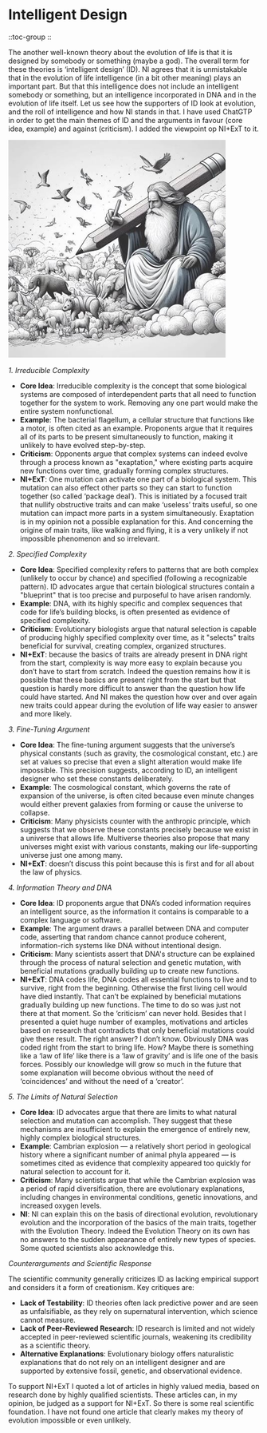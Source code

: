 # Intelligent Design

::toc-group
::

The another well-known theory about the evolution of life is that it is designed by somebody or something (maybe a god). The overall term for these theories is ‘intelligent design’ (ID). NI agrees that it is unmistakable that in the evolution of life intelligence (in a bit other meaning) plays an important part. But that this intelligence does not include an intelligent somebody or something, but an intelligence incorporated in DNA and in the evolution of life itself. Let us see how the supporters of ID look at evolution, and the roll of intelligence and how NI stands in that. I have used ChatGTP in order to get the main themes of ID and the arguments in favour (core idea, example) and against (criticism). I added the viewpoint op NI+ExT to it.

![creator.jpg](/creator.jpg)

*1. Irreducible Complexity*

- **Core Idea**: Irreducible complexity is the concept that some biological systems are composed of interdependent parts that all need to function together for the system to work. Removing any one part would make the entire system nonfunctional.
- **Example**: The bacterial flagellum, a cellular structure that functions like a motor, is often cited as an example. Proponents argue that it requires all of its parts to be present simultaneously to function, making it unlikely to have evolved step-by-step.
- **Criticism**: Opponents argue that complex systems can indeed evolve through a process known as "exaptation," where existing parts acquire new functions over time, gradually forming complex structures.
- **NI+ExT**: One mutation can activate one part of a biological system. This mutation can also effect other parts so they can start to function together (so called ‘package deal’). This is initiated by a focused trait that nullify obstructive traits and can make ‘useless’ traits useful, so one mutation can impact more parts in a system simultaneously. Exaptation is in my opinion not a possible explanation for this. And concerning the origine of main traits, like walking and flying, it is a very unlikely if not impossible phenomenon and so irrelevant.

*2. Specified Complexity*

- **Core Idea**: Specified complexity refers to patterns that are both complex (unlikely to occur by chance) and specified (following a recognizable pattern). ID advocates argue that certain biological structures contain a "blueprint" that is too precise and purposeful to have arisen randomly.
- **Example**: DNA, with its highly specific and complex sequences that code for life’s building blocks, is often presented as evidence of specified complexity.
- **Criticism**: Evolutionary biologists argue that natural selection is capable of producing highly specified complexity over time, as it "selects" traits beneficial for survival, creating complex, organized structures.
- **NI+ExT**: because the basics of traits are already present in DNA right from the start, complexity is way more easy to explain because you don’t have to start from scratch. Indeed the question remains how it is possible that these basics are present right from the start but that question is hardly more difficult to answer than the question how life could have started. And NI makes the question how over and over again new traits could appear during the evolution of life way easier to answer and more likely.

*3. Fine-Tuning Argument*

- **Core Idea**: The fine-tuning argument suggests that the universe’s physical constants (such as gravity, the cosmological constant, etc.) are set at values so precise that even a slight alteration would make life impossible. This precision suggests, according to ID, an intelligent designer who set these constants deliberately.
- **Example**: The cosmological constant, which governs the rate of expansion of the universe, is often cited because even minute changes would either prevent galaxies from forming or cause the universe to collapse.
- **Criticism**: Many physicists counter with the anthropic principle, which suggests that we observe these constants precisely because we exist in a universe that allows life. Multiverse theories also propose that many universes might exist with various constants, making our life-supporting universe just one among many.
- **NI+ExT**: doesn’t discuss this point because this is first and for all about the law of physics.

*4. Information Theory and DNA*

- **Core Idea**: ID proponents argue that DNA’s coded information requires an intelligent source, as the information it contains is comparable to a complex language or software.
- **Example**: The argument draws a parallel between DNA and computer code, asserting that random chance cannot produce coherent, information-rich systems like DNA without intentional design.
- **Criticism**: Many scientists assert that DNA's structure can be explained through the process of natural selection and genetic mutation, with beneficial mutations gradually building up to create new functions.
- **NI+ExT**: DNA codes life, DNA codes all essential functions to live and to survive, right from the beginning. Otherwise the first living cell would have died instantly. That can’t be explained by beneficial mutations gradually building up new functions. The time to do so was just not there at that moment. So the ‘criticism’ can never hold. Besides that I presented a quiet huge number of examples, motivations and articles based on research that contradicts that only beneficial mutations could give these result. The right answer? I don’t know. Obviously DNA was coded right from the start to bring life. How? Maybe there is something like a ‘law of life’ like there is a ‘law of gravity’ and is life one of the basis forces. Possibly our knowledge will grow so much in the future that some explanation will become obvious without the need of ‘coincidences’ and without the need of a ‘creator’.

*5. The Limits of Natural Selection*

- **Core Idea**: ID advocates argue that there are limits to what natural selection and mutation can accomplish. They suggest that these mechanisms are insufficient to explain the emergence of entirely new, highly complex biological structures.
- **Example**: Cambrian explosion — a relatively short period in geological history where a significant number of animal phyla appeared — is sometimes cited as evidence that complexity appeared too quickly for natural selection to account for it.
- **Criticism**: Many scientists argue that while the Cambrian explosion was a period of rapid diversification, there are evolutionary explanations, including changes in environmental conditions, genetic innovations, and increased oxygen levels.
- **NI**: NI can explain this on the basis of directional evolution, revolutionary evolution and the incorporation of the basics of the main traits, together with the Evolution Theory. Indeed the Evolution Theory on its own has no answers to the sudden appearance of entirely new types of species. Some quoted scientists also acknowledge this.

*Counterarguments and Scientific Response*

The scientific community generally criticizes ID as lacking empirical support and considers it a form of creationism. Key critiques are:

- **Lack of Testability**: ID theories often lack predictive power and are seen as unfalsifiable, as they rely on supernatural intervention, which science cannot measure.
- **Lack of Peer-Reviewed Research**: ID research is limited and not widely accepted in peer-reviewed scientific journals, weakening its credibility as a scientific theory.
- **Alternative Explanations**: Evolutionary biology offers naturalistic explanations that do not rely on an intelligent designer and are supported by extensive fossil, genetic, and observational evidence.

To support NI+ExT I quoted a lot of articles in highly valued media, based on research done by highly qualified scientists. These articles can, in my opinion, be judged as a support for NI+ExT. So there is some real scientific foundation. I have not found one article that clearly makes my theory of evolution impossible or even unlikely.
